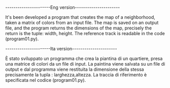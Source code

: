 ----------------------Eng version----------------------

It's been developed a program that creates the map of a neighborhood, taken a matrix of colors from an input file. The map is saved on an output file, and the program returns the dimensions of the map, precisely the return is the tuple: width, height.
The reference track is readable in the code (program01.py).

----------------------Ita version---------------------- 

È stato sviluppato un programma che crea la piantina di un quartiere, presa una matrice di colori da un file di input. La paintina viene salvata su un file di output e dal programma
viene restituita la dimensione della stessa precisamente la tupla : larghezza,altezza.
La traccia di riferimento è specificata nel codice (program01.py).

